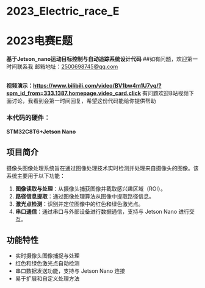 # 2023_Electric_race_E
# **2023电赛E题**

**基于Jetson_nano运动目标控制与自动追踪系统设计代码**
##如有问题，欢迎第一时间联系我
  邮箱地址：2500698745@qq.com
  ##
**视频演示：https://www.bilibili.com/video/BV1bw4m1U7vq/?spm_id_from=333.1387.homepage.video_card.click**
有问题欢迎B站视频下面讨论，我看到会第一时间回复，希望这份代码能给你提供帮助
### 本代码的硬件：

 **STM32C8T6+Jetson Nano**

## 项目简介

摄像头图像处理系统旨在通过图像处理技术实时检测并处理来自摄像头的图像。该系统主要用于以下功能：

1. **图像读取与处理**：从摄像头捕获图像并截取感兴趣区域（ROI）。
2. **路径信息提取**：通过图像处理算法从图像中提取路径信息。
3. **激光点检测**：识别并定位图像中的红色和绿色激光点。
4. **串口通信**：通过串口与外部设备进行数据通信，支持与 Jetson Nano 进行交互。

## 功能特性

- 实时摄像头图像捕捉与处理
- 红色和绿色激光点自动检测
- 串口数据发送功能，支持与 Jetson Nano 连接
- 易于扩展和自定义处理方法

